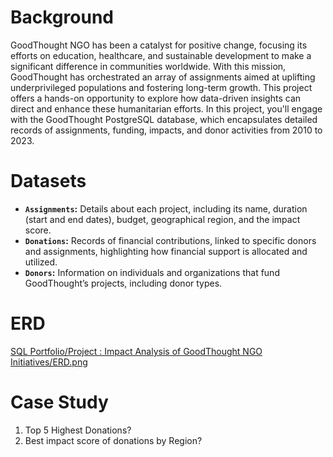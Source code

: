 # Background

  GoodThought NGO has been a catalyst for positive change, focusing its efforts on education, healthcare, and sustainable development to make a significant difference in communities worldwide. 
With this mission, GoodThought has orchestrated an array of assignments aimed at uplifting underprivileged populations and fostering long-term growth. This project offers a hands-on opportunity to explore how data-driven insights can direct and enhance these humanitarian efforts. 
In this project, you'll engage with the GoodThought PostgreSQL database, which encapsulates detailed records of assignments, funding, impacts, and donor activities from 2010 to 2023.

# Datasets

- **`Assignments`:** Details about each project, including its name, duration (start and end dates), budget, geographical region, and the impact score.
- **`Donations`:** Records of financial contributions, linked to specific donors and assignments, highlighting how financial support is allocated and utilized.
- **`Donors`:** Information on individuals and organizations that fund GoodThought’s projects, including donor types.

# ERD

[SQL Portfolio/Project : Impact Analysis of GoodThought NGO Initiatives/ERD.png](https://github.com/RafiWidyansyah/my-datascience-project/blob/39c23cd7d3452b9e927844388d809c05414e7192/SQL%20Portfolio/Project%20%3A%20Impact%20Analysis%20of%20GoodThought%20NGO%20Initiatives/ERD.png)

# Case Study

1. Top 5 Highest Donations?
2. Best impact score of donations by Region?


